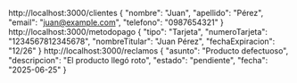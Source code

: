 http://localhost:3000/clientes
{
  "nombre": "Juan",
  "apellido": "Pérez",
  "email": "juan@example.com",
  "telefono": "0987654321"
}
http://localhost:3000/metodopago
{
  "tipo": "Tarjeta",
  "numeroTarjeta": "1234567812345678",
  "nombreTitular": "Juan Pérez",
  "fechaExpiracion": "12/26"
}
http://localhost:3000/reclamos
{
  "asunto": "Producto defectuoso",
  "descripcion": "El producto llegó roto",
  "estado": "pendiente",
  "fecha": "2025-06-25"
}
